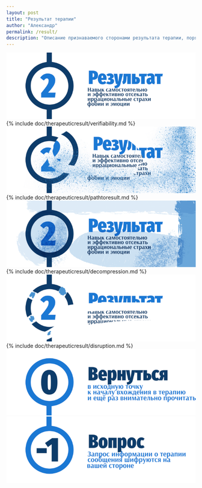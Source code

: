 ```yaml
---
layout: post
title: "Результат терапии"
author: "Александр"
permalink: /result/
description: "Описание признаваемого сторонами результата терапии, порядка достижения согласия сторонами и защиты интересов сторон от субъективной или предвзятой оценки прогресса и достигнутой цели терапии"
---
```


![Признаваемый сторонами результат терапии](/_img/2.png)
{% include doc/therapeuticresult/verifiability.md %}  
![Следы от шагов на пути прохожения терапии](/_img/21.png) 
{% include doc/therapeuticresult/pathtoresult.md %}   
![Психологическая декомпрессия на поъёме с глубины подсознания в реальную жизнь](/_img/22.png)  
{% include doc/therapeuticresult/decompression.md %}  
![Разрыв работы с терапевтом](/_img/23.png)
{% include doc/therapeuticresult/disruption.md %}  
<a href="/">![Psychotherapy for Russian-speaking IT professionals](/_img/0.png)</a>  
<a href="https://bit.ly/3yhBEb4" target=_blank>![Вопросы ответы для пациента психотерапевта](/_img/-1.png)</a>
